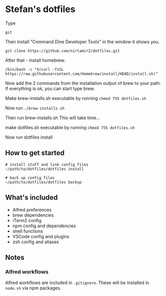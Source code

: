 # Stefan's dotfiles

Type
```
git
```
Then install "Command Dine Developer Tools" in the window it shows you.

```
git clone https://github.com/nirtamir2/dotfiles.git
```

After that - install homebrew.
```
/bin/bash -c "$(curl -fsSL https://raw.githubusercontent.com/Homebrew/install/HEAD/install.sh)"
```

Now add the 2 commands from the installation output of brew to your path.
If everything is ok, you can start type brew.

Make brew-installs.sh executable by running `chmod 755 dotfiles.sh`

Now run ```./brew-installs.sh```

Then run brew-installs.sh
This will take time...

make dotfiles.sh executable by running `chmod 755 dotfiles.sh`

Now run dotfiles install

## How to get started

```
# install stuff and link config files
~/path/to/dotfiles/dotfiles install

# back up config files
~/path/to/dotfiles/dotfiles backup
```

## What's included

- Alfred preferences
- brew dependencies
- iTerm2 config
- npm config and dependencies
- shell functions
- VSCode config and plugins
- zsh config and aliases

## Notes

### Alfred workflows

Alfred workflows are included in `.gitignore`. These will be installed in `node.sh` via npm packages.
